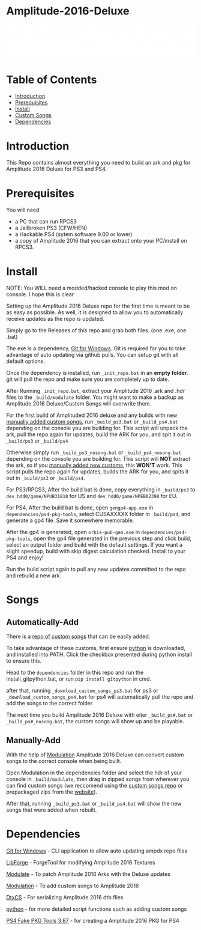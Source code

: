 # Amplitude-2016-Deluxe

![Header Image](dependencies/header.png)

# Table of Contents  

* [Introduction](#introduction)
* [Prerequisites](#Prerequisites)
* [Install](#Install)
* [Custom Songs](#Songs)
* [Dependencies](#Dependencies)

# Introduction

This Repo contains almost everything you need to build an ark and pkg for Amplitude 2016 Deluxe for PS3 and PS4.

# Prerequisites

You will need

- a PC that can run RPCS3
- a Jailbroken PS3 (CFW/HEN)
- a Hackable PS4 (sytem software 9.00 or lower)
- a copy of Amplitude 2016 that you can extract onto your PC/install on RPCS3.

# Install

NOTE: You WILL need a modded/hacked console to play this mod on console. I hope this is clear

Setting up the Amplitude 2016 Deluxe repo for the first time is meant to be as easy as possible.
As well, it is designed to allow you to automatically receive updates as the repo is updated.

Simply go to the Releases of this repo and grab both files. (one .exe, one .bat)

The exe is a dependency, [Git for Windows](https://gitforwindows.org/).
Git is required for you to take advantage of auto updating via github pulls.
You can setup git with all default options.

Once the dependency is installed, run `_init_repo.bat` in an **empty folder**. git will pull the repo and make sure you are completely up to date.

After Running `_init_repo.bat`, extract your Amplitude 2016 .ark and .hdr files to the `_build/modulate` folder. You might want to make a backup as Amplitude 2016 Deluxe/Custom Songs will overwrite them.

For the first build of Amplituded 2016 deluxe and any builds with new [manually added custom songs](##Manually-Add), run `_build_ps3.bat` or `_build_ps4.bat` depending on the console you are building for. This script will unpack the ark, pull the repo again for updates, build the ARK for you, and spit it out in `_build/ps3` or `_build/ps4`

Otherwise simply run `_build_ps3_nosong.bat` or `_build_ps4_nosong.bat` depending on the console you are building for. This script will **NOT** extract the ark, so if you [manually added new customs](##Manually-Add), this **WON'T** work. This script pulls the repo again for updates, builds the ARK for you, and spits it out in `_build/ps3` or `_build/ps4`.

For PS3/RPCS3, After the build bat is done, copy everything in `_build/ps3` to `dev_hdd0/game/NPUB31810` for US and `dev_hdd0/game/NPEB02398` for EU.

For PS4, After the build bat is done, open `gengp4-app.exe` in `dependencies/ps4-pkg-tools`, select CUSAXXXXX folder in `_build/ps4`, and generate a gp4 file. Save it somewhere memorable.

After the gp4 is generated, open `orbis-pub-gen.exe` in `dependencies/ps4-pkg-tools`, open the gp4 file generated in the previous step and click build, select an output folder and build with the default settings. If you want a slight speedup, build with skip digest calculation checked. Install to your PS4 and enjoy!

Run the build script again to pull any new updates committed to the repo and rebuild a new ark.

# Songs

## Automatically-Add

There is a [repo of custom songs](https://github.com/hmxmilohax/amp-2016-customs) that can be easily added.

To take advantage of these customs, first ensure [python](https://www.python.org/downloads/) is downloaded, and installed into PATH. Click the checkbox presented during python install to ensure this.

Head to the `dependencies` folder in this repo and run the install_gitpython.bat, or run `pip install gitpython` in cmd.

after that, running `_download_custom_songs_ps3.bat` for ps3 or `_download_custom_songs_ps4.bat` for ps4 will automatically pull the repo and add the songs to the correct folder

The next time you build Amplitude 2016 Deluxe with eiter `_build_ps#.bat` or `_build_ps#_nosong.bat`, the custom songs will show up and be playable.

## Manually-Add

With the help of [Modulation](https://github.com/DanTheMan827/Modulation) Amplitude 2016 Deluxe can convert custom songs to the correct console when being built.

Open Modulation in the dependencies folder and select the hdr of your console in `_build/modulate`, then drag in zipped songs from wherever you can find custom songs (we reccomend using the [custom songs repo](https://github.com/hmxmilohax/amp-2016-customs) or prepackaged zips from the [website](https://hmxmilohax.github.io/amp-2016-customs/)).

After that, running  `_build_ps3.bat` or `_build_ps4.bat` will show the new songs that were added when rebuilt.

# Dependencies

[Git for Windows](https://gitforwindows.org/) - CLI application to allow auto updating ampdx repo files

[LibForge](https://github.com/mtolly/LibForge) - ForgeTool for modifying Amplitude 2016 Textures

[Modulate](https://github.com/AdamClixby/Modulate) - To patch Amplitude 2016 Arks with the Deluxe updates

[Modulation](https://github.com/DanTheMan827/Modulation) - To add custom songs to Amplitude 2016

[DtxCS](https://github.com/InvoxiPlayGames/DtxCS) - For serializing Amplitude 2016 dtb files

[python](https://www.python.org/downloads/) - for more detailed script functions such as adding custom songs

[PS4 Fake PKG Tools 3.87](https://github.com/CyB1K/PS4-Fake-PKG-Tools-3.87) - for creating a Amplitude 2016 PKG for PS4
